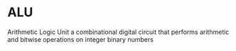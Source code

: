 # ALU
Arithmetic Logic Unit
a combinational digital circuit that performs arithmetic and bitwise operations on integer binary numbers
